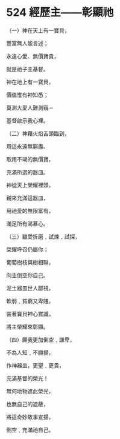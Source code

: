 # 524 經歷主——彰顯祂

（一）神在天上有一寶貝，

豐富無人能言述；

永遠心愛、無價寶貴，

就是祂子主基督。

神在地上有一寶貝，

價值惟有神知悉；

莫測大愛人難測窺－

基督啟示我心裡。

（二）神藉火焰舌頭臨到，

用這永遠無窮盡、

取用不竭的無價寶，

充滿所選的器皿。

神從天上榮耀裡頭，

親來充滿這器皿，

用祂愛的無限富有，

滿足所有渴慕心。

（三）雖受折磨﹑試煉﹑試探，

榮耀呼召仍屬你；

葡萄樹枝與樹相聯，

向主倒空你自己。

泥土器皿世人鄙視，

軟弱﹑貧窮又卑賤，

裝著寶貝神心賞識，

將主榮耀來彰顯。

（四）願我更加倒空﹑謙卑，

不為人知﹑不顯揚，

作神器皿，更聖﹑更貴，

充滿基督的榮光！

無何地物遮此榮光，

也無自己的遮蔽，

將這奇妙故事宣揚，

倒空﹑充滿祂自己。


